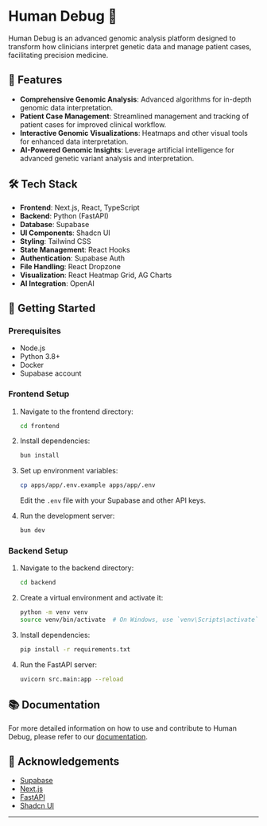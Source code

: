 # Human Debug 🧬

Human Debug is an advanced genomic analysis platform designed to transform how clinicians interpret genetic data and manage patient cases, facilitating precision medicine.

## 🚀 Features

- **Comprehensive Genomic Analysis**: Advanced algorithms for in-depth genomic data interpretation.
- **Patient Case Management**: Streamlined management and tracking of patient cases for improved clinical workflow.
- **Interactive Genomic Visualizations**: Heatmaps and other visual tools for enhanced data interpretation.
- **AI-Powered Genomic Insights**: Leverage artificial intelligence for advanced genetic variant analysis and interpretation.

## 🛠️ Tech Stack

- **Frontend**: Next.js, React, TypeScript
- **Backend**: Python (FastAPI)
- **Database**: Supabase
- **UI Components**: Shadcn UI
- **Styling**: Tailwind CSS
- **State Management**: React Hooks
- **Authentication**: Supabase Auth
- **File Handling**: React Dropzone
- **Visualization**: React Heatmap Grid, AG Charts
- **AI Integration**: OpenAI

## 🚀 Getting Started

### Prerequisites

- Node.js
- Python 3.8+
- Docker
- Supabase account

### Frontend Setup

1. Navigate to the frontend directory:

   ```bash
   cd frontend
   ```

2. Install dependencies:

   ```bash
   bun install
   ```

3. Set up environment variables:

   ```bash
   cp apps/app/.env.example apps/app/.env
   ```

   Edit the `.env` file with your Supabase and other API keys.

4. Run the development server:
   ```bash
   bun dev
   ```

### Backend Setup

1. Navigate to the backend directory:

   ```bash
   cd backend
   ```

2. Create a virtual environment and activate it:

   ```bash
   python -m venv venv
   source venv/bin/activate  # On Windows, use `venv\Scripts\activate`
   ```

3. Install dependencies:

   ```bash
   pip install -r requirements.txt
   ```

4. Run the FastAPI server:
   ```bash
   uvicorn src.main:app --reload
   ```

## 📚 Documentation

For more detailed information on how to use and contribute to Human Debug, please refer to our [documentation](link-to-your-docs).

## 🙏 Acknowledgements

- [Supabase](https://supabase.io/)
- [Next.js](https://nextjs.org/)
- [FastAPI](https://fastapi.tiangolo.com/)
- [Shadcn UI](https://ui.shadcn.com/)

---
